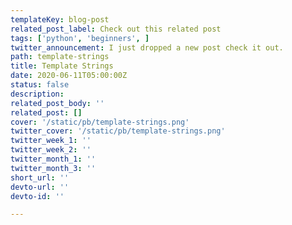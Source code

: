 ```yaml
---
templateKey: blog-post
related_post_label: Check out this related post
tags: ['python', 'beginners', ]
twitter_announcement: I just dropped a new post check it out.
path: template-strings
title: Template Strings
date: 2020-06-11T05:00:00Z
status: false
description:
related_post_body: ''
related_post: []
cover: '/static/pb/template-strings.png'
twitter_cover: '/static/pb/template-strings.png'
twitter_week_1: ''
twitter_week_2: ''
twitter_month_1: ''
twitter_month_3: ''
short_url: ''
devto-url: ''
devto-id: ''

---
```


<!--
<p style='text-align: center'>
<a href='https://waylonwalker.com/blog/template-strings'>
  <img
    style='width:500px; max-width:80%; margin: auto;'
    src="https://waylonwalker.com/template-strings.png"
    alt="Read more from the Template Strings article"
  />
  </a>
</p>

-->

